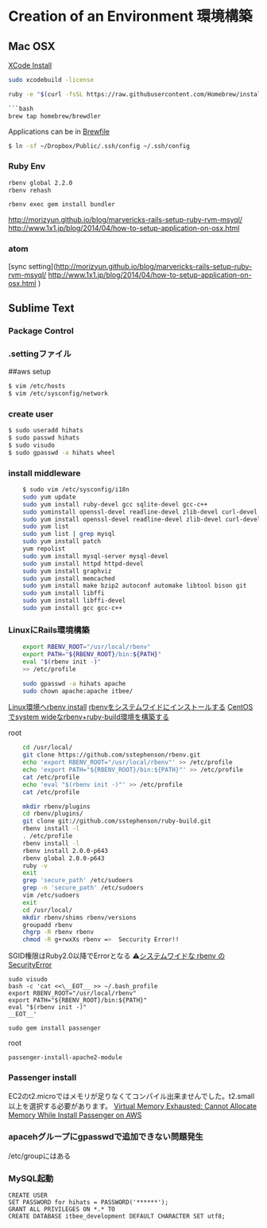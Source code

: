 # Creation of an Environment 環境構築

## Mac OSX
[XCode Install](https://developer.apple.com/jp/xcode/)
```bash
sudo xcodebuild -license
```
```bash
ruby -e "$(curl -fsSL https://raw.githubusercontent.com/Homebrew/install/master/install)" ```

```bash
brew tap homebrew/brewdler
```

Applications can be in [Brewfile](https://github.com/hihats/dotfiles/blob/master/Brewfile)


```bash
$ ln -sf ~/Dropbox/Public/.ssh/config ~/.ssh/config
```

### Ruby Env
```bash
rbenv global 2.2.0
rbenv rehash

rbenv exec gem install bundler
```
http://morizyun.github.io/blog/marvericks-rails-setup-ruby-rvm-msyql/
http://www.1x1.jp/blog/2014/04/how-to-setup-application-on-osx.html

### atom
[sync setting](http://morizyun.github.io/blog/marvericks-rails-setup-ruby-rvm-msyql/
http://www.1x1.jp/blog/2014/04/how-to-setup-application-on-osx.html
)

## Sublime Text
### Package Control
### .settingファイル


##aws setup
```bash
$ vim /etc/hosts
$ vim /etc/sysconfig/network
```
### create user
```bash
$ sudo useradd hihats
$ sudo passwd hihats
$ sudo visudo
$ sudo gpasswd -a hihats wheel
```
### install middleware

```bash
	$ sudo vim /etc/sysconfig/i18n
	sudo yum update
	sudo yum install ruby-devel gcc sqlite-devel gcc-c++
	sudo yuminstall openssl-devel readline-devel zlib-devel curl-devel libyaml-devel
	sudo yum install openssl-devel readline-devel zlib-devel curl-devel libyaml-devel
	sudo yum list
	sudo yum list | grep mysql
	sudo yum install patch
	yum repolist
	sudo yum install mysql-server mysql-devel
	sudo yum install httpd httpd-devel
	sudo yum install graphviz
	sudo yum install memcached
	sudo yum install make bzip2 autoconf automake libtool bison git
	sudo yum install libffi
	sudo yum install libffi-devel
	sudo yum install gcc gcc-c++
```


### LinuxにRails環境構築
```bash
	export RBENV_ROOT="/usr/local/rbenv"
	export PATH="${RBENV_ROOT}/bin:${PATH}"
	eval "$(rbenv init -)"
	>> /etc/profile

	sudo gpasswd -a hihats apache
	sudo chown apache:apache itbee/
```
[Linux環境へrbenv install](http://weblabo.oscasierra.net/install-rbenv-rubybuild-to-redhat/)
[rbenvをシステムワイドにインストールする](http://office.tsukuba-bunko.org/ppoi/entry/systemwide-rbenv)
[CentOSでsystem wideなrbenv+ruby-build環境を構築する](http://nomnel.net/blog/centos-system-wide-rbenv-and-ruby-build/)

root
```bash
	cd /usr/local/
	git clone https://github.com/sstephenson/rbenv.git
	echo 'export RBENV_ROOT="/usr/local/rbenv"' >> /etc/profile
	echo 'export PATH="${RBENV_ROOT}/bin:${PATH}"' >> /etc/profile
	cat /etc/profile
	echo 'eval "$(rbenv init -)"' >> /etc/profile
	cat /etc/profile

	mkdir rbenv/plugins
	cd rbenv/plugins/
	git clone git://github.com/sstephenson/ruby-build.git
	rbenv install -l
	. /etc/profile
	rbenv install -l
	rbenv install 2.0.0-p643
	rbenv global 2.0.0-p643
	ruby -v
	exit
	grep 'secure_path' /etc/sudoers
	grep -n 'secure_path' /etc/sudoers
	vim /etc/sudoers
	exit
	cd /usr/local/
	mkdir rbenv/shims rbenv/versions
	groupadd rbenv
	chgrp -R rbenv rbenv
	chmod -R g+rwxXs rbenv =>  Seccurity Error!!
```

SGID権限はRuby2.0以降でErrorとなる
:warning:[システムワイドな rbenv の SecurityError](http://indeep.xyz/system-wide-rbenv-securityerror/)

	sudo visudo
	bash -c 'cat <<\__EOT__ >> ~/.bash_profile
	export RBENV_ROOT="/usr/local/rbenv"
	export PATH="${RBENV_ROOT}/bin:${PATH}"
	eval "$(rbenv init -)"
	__EOT__'

	sudo gem install passenger

root

	passenger-install-apache2-module

### Passenger install
EC2のt2.microではメモリが足りなくてコンパイル出来ませんでした。t2.small以上を選択する必要があります。
[Virtual Memory Exhausted: Cannot Allocate Memory While Install Passenger on AWS](http://dynamicy.github.io/blog/2014/11/01/virtual-memory-exhausted/)


### apacehグループにgpasswdで追加できない問題発生
/etc/groupにはある


### MySQL起動
	CREATE USER
	SET PASSWORD for hihats = PASSWORD('******');
	GRANT ALL PRIVILEGES ON *.* TO
	CREATE DATABASE itbee_development DEFAULT CHARACTER SET utf8;
